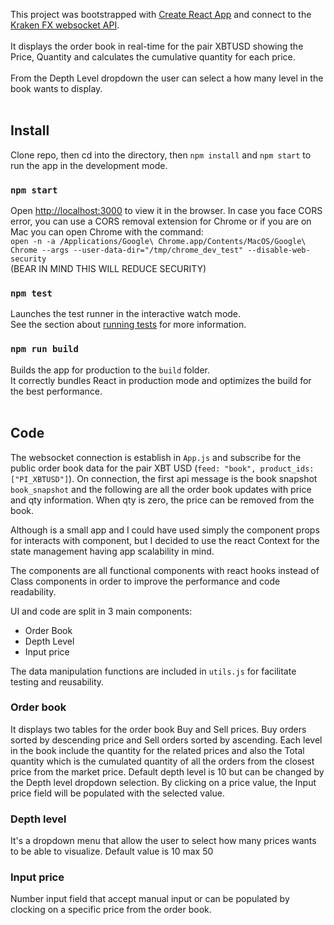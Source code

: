 This project was bootstrapped with [Create React App](https://github.com/facebook/create-react-app) and connect to the [Kraken FX websocket API](https://www.kraken.com/features/websocket-api).<br /><br />
It displays the order book in real-time for the pair XBTUSD showing the Price, Quantity and calculates the cumulative quantity for each price.<br /><br />
From the Depth Level dropdown the user can select a how many level in the book wants to display.<br /><br />

## Install

Clone repo, then cd into the directory, then `npm install` and `npm start` to run the app in the development mode.<br />

### `npm start`

Open [http://localhost:3000](http://localhost:3000) to view it in the browser.
In case you face CORS error, you can use a CORS removal extension for Chrome or if you are on Mac you can open Chrome with the command:<br />
`open -n -a /Applications/Google\ Chrome.app/Contents/MacOS/Google\ Chrome --args --user-data-dir="/tmp/chrome_dev_test" --disable-web-security`<br />
(BEAR IN MIND THIS WILL REDUCE SECURITY)

### `npm test`

Launches the test runner in the interactive watch mode.<br />
See the section about [running tests](https://facebook.github.io/create-react-app/docs/running-tests) for more information.

### `npm run build`

Builds the app for production to the `build` folder.<br />
It correctly bundles React in production mode and optimizes the build for the best performance.<br /><br />

## Code

The websocket connection is establish in `App.js` and subscribe for the public order book data for the pair XBT USD (`feed: "book", product_ids: ["PI_XBTUSD"]`).
On connection, the first api message is the book snapshot `book_snapshot` and the following are all the order book updates with price and qty information. When qty is zero, the price can be removed from the book.<br />

Although is a small app and I could have used simply the component props for interacts with component, but I decided to use the react Context for the state management having app scalability in mind.<br />

The components are all functional components with react hooks instead of Class components in order to improve the performance and code readability.<br />

UI and code are split in 3 main components:

- Order Book
- Depth Level
- Input price

The data manipulation functions are included in `utils.js` for facilitate testing and reusability.

### Order book

It displays two tables for the order book Buy and Sell prices. Buy orders sorted by descending price and Sell orders sorted by ascending. Each level in the book include the quantity for the related prices and also the Total quantity which is the cumulated quantity of all the orders from the closest price from the market price.
Default depth level is 10 but can be changed by the Depth level dropdown selection.
By clicking on a price value, the Input price field will be populated with the selected value.

### Depth level

It's a dropdown menu that allow the user to select how many prices wants to be able to visualize. Default value is 10 max 50

### Input price

Number input field that accept manual input or can be populated by clocking on a specific price from the order book.
